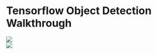 # Tensorflow Object Detection Walkthrough
<p>
<img src="https://i.imgur.com/H3tUyKM.png">
<br />
<img src="https://i.imgur.com/FSQFo16.png">
<br />
</p>
